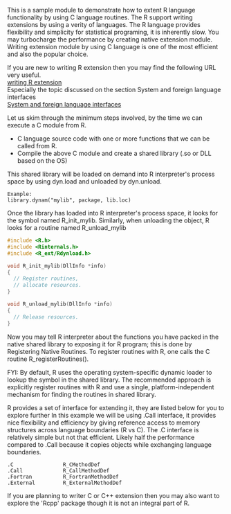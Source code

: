 This is a sample module to demonstrate how to extent R language functionality by using C language routines. The R support writing extensions by using a verity of languages. The R language provides flexibility and simplicity for statistical programing, it is inherently slow. You may turbocharge the performance by creating native extension module. Writing extension module by using C language is one of the most efficient and also the popular choice. 

If you are new to writing R extension then you may find the following URL very useful.  
[writing R extension](https://cran.r-project.org/doc/manuals/R-exts.html)  
Especially the topic discussed on the section System and foreign language interfaces  
[System and foreign language interfaces](https://cran.r-project.org/doc/manuals/r-release/R-exts.html#System-and-foreign-language-interfaces)

Let us skim through the minimum steps involved, by the time we can execute a C module from R.

* C language source code with one or more functions that we can be called from R.
* Compile the above C module and create a shared library (.so or DLL based on the OS)

This shared library will be loaded on demand into R interpreter's process space by using dyn.load and unloaded by dyn.unload.
```
Example:
library.dynam("mylib", package, lib.loc)
```
Once the library has loaded into R interpreter's process space, it looks for the symbol named R_init_mylib.
Similarly, when unloading the object, R looks for a routine named R_unload_mylib

```C
#include <R.h>
#include <Rinternals.h>
#include <R_ext/Rdynload.h>

void R_init_mylib(DllInfo *info)
{
  // Register routines,
  // allocate resources.
}

void R_unload_mylib(DllInfo *info)
{
  // Release resources.
}
```

Now you may tell R interpreter about the functions you have packed in the native shared library to exposing it for R program; this is done by Registering Native Routines.
To register routines with R, one calls the C routine R_registerRoutines().

FYI: By default, R uses the operating system-specific dynamic loader to lookup the symbol in the shared library. The recommended approach is explicitly register routines with R and use a single, platform-independent mechanism for finding the routines in shared library.


R provides a set of interface for extending it, they are listed below for you to explore further 
In this example we will be using .Call interface, it provides nice flexibility and efficiency by giving reference access to memory structures across language boundaries (R vs C). The .C interface is relatively simple but not that efficient. Likely half the performance compared to .Call because it copies objects while exchanging language boundaries.  

```
.C                R_CMethodDef
.Call             R_CallMethodDef
.Fortran          R_FortranMethodDef
.External         R_ExternalMethodDef
```

If you are planning to writer C or C++ extension then you may also want to explore the 'Rcpp' package though it is not an integral part of R.

